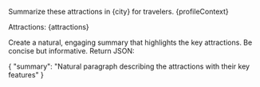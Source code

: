 Summarize these attractions in {city} for travelers. {profileContext}

Attractions:
{attractions}

Create a natural, engaging summary that highlights the key attractions. Be
concise but informative. Return JSON:

{
  "summary": "Natural paragraph describing the attractions with their key features"
}
